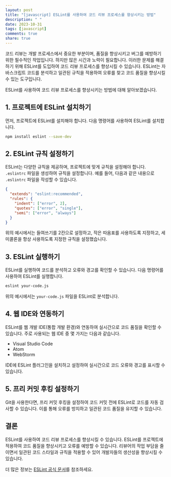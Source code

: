```yaml
---
layout: post
title: "[javascript] ESLint를 사용하여 코드 리뷰 프로세스를 향상시키는 방법"
description: " "
date: 2023-10-31
tags: [javascript]
comments: true
share: true
---
```


코드 리뷰는 개발 프로세스에서 중요한 부분이며, 품질을 향상시키고 버그를 예방하기 위한 필수적인 작업입니다. 하지만 많은 시간과 노력이 필요합니다. 이러한 문제를 해결하기 위해 ESLint를 도입하여 코드 리뷰 프로세스를 향상시킬 수 있습니다. ESLint는 자바스크립트 코드를 분석하고 일관된 규칙을 적용하여 오류를 찾고 코드 품질을 향상시킬 수 있는 도구입니다.

ESLint를 사용하여 코드 리뷰 프로세스를 향상시키는 방법에 대해 알아보겠습니다.

## 1. 프로젝트에 ESLint 설치하기

먼저, 프로젝트에 ESLint를 설치해야 합니다. 다음 명령어를 사용하여 ESLint를 설치합니다.

```bash
npm install eslint --save-dev
```

## 2. ESLint 규칙 설정하기

ESLint는 다양한 규칙을 제공하며, 프로젝트에 맞게 규칙을 설정해야 합니다. `.eslintrc` 파일을 생성하여 규칙을 설정합니다. 예를 들어, 다음과 같은 내용으로 `.eslintrc` 파일을 작성할 수 있습니다.

```json
{
  "extends": "eslint:recommended",
  "rules": {
    "indent": ["error", 2],
    "quotes": ["error", "single"],
    "semi": ["error", "always"]
  }
}
```

위의 예시에서는 들여쓰기를 2칸으로 설정하고, 작은 따옴표를 사용하도록 지정하고, 세미콜론을 항상 사용하도록 지정한 규칙을 설정했습니다.

## 3. ESLint 실행하기

ESLint를 실행하여 코드를 분석하고 오류와 경고를 확인할 수 있습니다. 다음 명령어를 사용하여 ESLint를 실행합니다.

```bash
eslint your-code.js
```

위의 예시에서는 `your-code.js` 파일을 ESLint로 분석합니다.

## 4. 웹 IDE와 연동하기

ESLint를 웹 개발 IDE(통합 개발 환경)와 연동하여 실시간으로 코드 품질을 확인할 수 있습니다. 주로 사용되는 웹 IDE 중 몇 가지는 다음과 같습니다.

- Visual Studio Code
- Atom
- WebStorm

IDE에 ESLint 플러그인을 설치하고 설정하여 실시간으로 코드 오류와 경고를 표시할 수 있습니다.

## 5. 프리 커밋 후킹 설정하기

Git을 사용한다면, 프리 커밋 후킹을 설정하여 코드 커밋 전에 ESLint로 코드를 자동 검사할 수 있습니다. 이를 통해 오류를 방지하고 일관된 코드 품질을 유지할 수 있습니다.

## 결론

ESLint를 사용하여 코드 리뷰 프로세스를 향상시킬 수 있습니다. ESLint를 프로젝트에 적용하여 코드 품질을 향상시키고 오류를 예방할 수 있습니다. 리뷰어의 작업 부담을 줄이면서 일관된 코드 스타일과 규칙을 적용할 수 있어 개발자들의 생산성을 향상시킬 수 있습니다. 

더 많은 정보는 [ESLint 공식 문서](https://eslint.org/docs/user-guide/getting-started)를 참조하세요.
